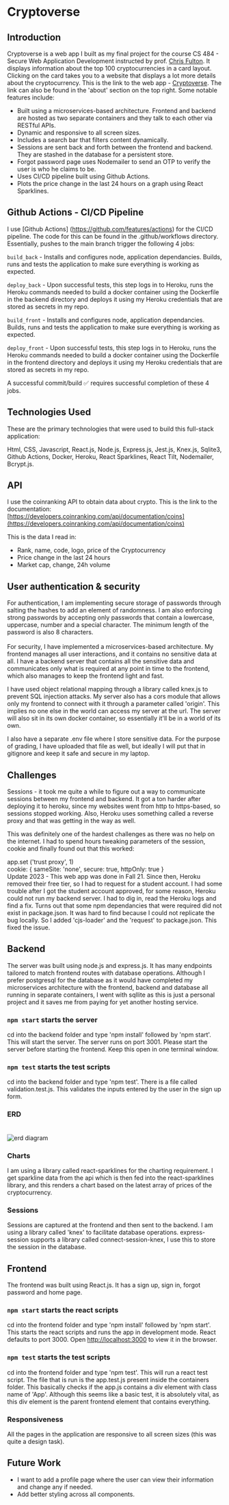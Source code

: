 # Cryptoverse

## Introduction

Cryptoverse is a web app I built as my final project for the course CS 484 - Secure Web Application Development instructed by prof. [Chris Fulton](https://www.linkedin.com/in/christopher-fulton-5a053a17). It displays information about the top 100 cryptocurrencies in a card layout. Clicking on the card takes you to a website that displays a lot more details about the cryptocurrency. This is the link to the web app - [Cryptoverse](https://cryptoversefront.herokuapp.com). The link can also be found in the 'about' section on the top right. Some notable features include:

- Built using a microservices-based architecture. Frontend and backend are hosted as two separate containers and they talk to each other via RESTful APIs.
- Dynamic and responsive to all screen sizes.
- Includes a search bar that filters content dynamically.
- Sessions are sent back and forth between the frontend and backend. They are stashed in the database for a persistent store.
- Forgot password page uses Nodemailer to send an OTP to verify the user is who he claims to be.
- Uses CI/CD pipeline built using Github Actions.
- Plots the price change in the last 24 hours on a graph using React Sparklines.

## Github Actions - CI/CD Pipeline

I use [Github Actions] (https://github.com/features/actions) for the CI/CD pipeline. The code for this can be found in the .github/workflows directory. Essentially, pushes to the main branch trigger the following 4 jobs:

`build_back` - Installs and configures node, application dependancies. Builds, runs and tests the application to make sure everything is working as expected.

`deploy_back` - Upon successful tests, this step logs in to Heroku, runs the Heroku commands needed to build a docker container using the Dockerfile in the backend directory and deploys it using my Heroku credentials that are stored as secrets in my repo.

`build_front` - Installs and configures node, application dependancies. Builds, runs and tests the application to make sure everything is working as expected.

`deploy_front` - Upon successful tests, this step logs in to Heroku, runs the Heroku commands needed to build a docker container using the Dockerfile in the frontend directory and deploys it using my Heroku credentials that are stored as secrets in my repo.

A successful commit/build :white_check_mark: requires successful completion of these 4 jobs.

## Technologies Used

These are the primary technologies that were used to build this full-stack application:  <br/>

Html, CSS, Javascript, React.js, Node.js, Express.js, Jest.js, Knex.js, Sqlite3, Github Actions, Docker, Heroku, React Sparklines, React Tilt, Nodemailer, Bcrypt.js.


## API

I use the coinranking API to obtain data about crypto. This is the link to the documentation:
[https://developers.coinranking.com/api/documentation/coins](https://developers.coinranking.com/api/documentation/coins)

This is the data I read in:
- Rank, name, code, logo, price of the Cryptocurrency
- Price change in the last 24 hours
- Market cap, change, 24h volume

 ## User authentication & security

 For authentication, I am implementing secure storage of passwords through salting the hashes to add an element of randomness. I am also enforcing strong passwords by accepting only passwords that contain a lowercase, uppercase, number and a special character. The minimum length of the password is also 8 characters. <br/> <br/>
 For security, I have implemented a microservices-based architecture. My frontend manages all user interactions, and it contains no sensitive data at all. I have a backend server that contains all the sensitive data and communicates only what is required at any point in time to the frontend, which also manages to keep the frontend light and fast. <br/>

 I have used object relational mapping through a library called knex.js to prevent SQL injection attacks. My server also has a cors module that allows only my frontend to connect with it through a parameter called 'origin'. This implies no one else in the world can access my server at the url. The server will also sit in its own docker container, so essentially it'll be in a world of its own. <br/>

 I also have a separate .env file where I store sensitive data. For the purpose of grading, I have uploaded that file as well, but ideally I will put that in gitignore and keep it safe and secure in my laptop.

## Challenges

Sessions - it took me quite a while to figure out a way to communicate sessions between my frontend and backend. It got a ton harder after deploying it to heroku, since my websites went from http to https-based, so sessions stopped working. Also, Heroku uses something called a reverse proxy and that was getting in the way as well. <br/>

This was definitely one of the hardest challenges as there was no help on the internet. I had to spend hours tweaking parameters of the session, cookie and finally found out that this worked: <br/>

app.set ('trust proxy', 1) <br/>
cookie: { sameSite: 'none', secure: true, httpOnly: true }
<br/>
Update 2023 - This web app was done in Fall 21. Since then, Heroku removed their free tier, so I had to request for a student account. I had some trouble after I got the student account approved, for some reason, Heroku could not run my backend server. I had to dig in, read the Heroku logs and find a fix. Turns out that some npm dependancies that were required did not exist in package.json. It was hard to find because I could not replicate the bug locally. So I added 'cjs-loader' and the 'request' to package.json. This fixed the issue.

## Backend

The server was built using node.js and express.js. It has many endpoints tailored to match frontend routes with database operations. Although I prefer postgresql for the database as it would have completed my microservices architecture with the frontend, backend and database all running in separate containers, I went with sqllite as this is just a personal project and it saves me from paying for yet another hosting service.

### `npm start` starts the server

cd into the backend folder and type 'npm install' followed by 'npm start'. This will start the server. The server runs on port 3001. Please start the server before starting the frontend. Keep this open in one terminal window.

### `npm test` starts the test scripts

cd into the backend folder and type 'npm test'. There is a file called validation.test.js. This validates the inputs entered by the user in the sign up form.

### ERD <br/><br/>

![erd diagram](./backend/images/erd_diagram.drawio.png)

### Charts

I am using a library called react-sparklines for the charting requirement. I get sparkline data from the api which is then fed into the react-sparklines library, and this renders a chart based on the latest array of prices of the cryptocurrency.

### Sessions

Sessions are captured at the frontend and then sent to the backend. I am using a library called 'knex' to facilitate database operations. express-session supports a library called connect-session-knex, I use this to store the session in the database.

## Frontend

The frontend was built using React.js. It has a sign up, sign in, forgot password and home page.

### `npm start` starts the react scripts

cd into the frontend folder and type 'npm install' followed by 'npm start'. This starts the react scripts and runs the app in development mode.
React defaults to port 3000. Open [http://localhost:3000](http://localhost:3000) to view it in the browser.

### `npm test` starts the test scripts

cd into the frontend folder and type 'npm test'. This will run a react test script.
The file that is run is the app.test.js present inside the containers folder.
This basically checks if the app.js contains a div element with class name of 'App'.
Although this seems like a basic test, it is absolutely vital, as this div element is the parent frontend element that contains everything.

### Responsiveness

All the pages in the application are responsive to all screen sizes (this was quite a design task).

## Future Work

- I want to add a profile page where the user can view their information and change any if needed.
- Add better styling across all components.